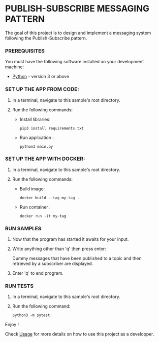 # PUBLISH-SUBSCRIBE MESSAGING PATTERN

The goal of this project is to design and implement a messaging system following the Publish-Subscribe pattern.


### PREREQUISITES

You must have the following software installed on your development machine:

* [Python](https://www.python.org/downloads/) - version 3 or above


### SET UP THE APP FROM CODE:

1. In a terminal, navigate to this sample's root directory.

2. Run the following commands:

   - Install libraries:

       `pip3 install requirements.txt`

   - Run application : 

       `python3 main.py`


### SET UP THE APP WITH DOCKER:

1. In a terminal, navigate to this sample's root directory.

2. Run the following commands:

   - Build image:

       `docker build --tag my-tag .`

   - Run container : 

       `docker run -it my-tag`


### RUN SAMPLES

1. Now that the program has started it awaits for your input.

2. Write anything other than 'q' then press enter:

   Dummy messages that have been published to a topic and then retrieved by a subscriber are displayed.

3. Enter 'q' to end program.


### RUN TESTS 

1. In a terminal, navigate to this sample's root directory.

2. Run the following command:

   `python3 -m pytest`

Enjoy ! 

Check [Usage](https://github.com/zkaddach/pubsub/blob/master/Docs/Usage.md) for more details on how to use this project as a developper.
